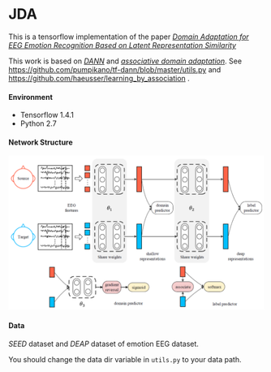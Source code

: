 # JDA
This is a tensorflow implementation of the paper *[Domain Adaptation for EEG Emotion Recognition Based on Latent Representation Similarity](https://ieeexplore.ieee.org/abstract/document/8882370)*

This work is based on *[DANN](https://arxiv.org/abs/1409.7495)* and *[associative domain adaptation](http://openaccess.thecvf.com/content_iccv_2017/html/Haeusser_Associative_Domain_Adaptation_ICCV_2017_paper.html)*. 
See https://github.com/pumpikano/tf-dann/blob/master/utils.py and https://github.com/haeusser/learning_by_association .

#### Environment
- Tensorflow 1.4.1
- Python 2.7

#### Network Structure

![](/pic/JDA_network.png)

#### Data

*SEED* dataset and *DEAP* dataset of emotion EEG dataset. 

You should change the data dir variable in `utils.py` to your data path.